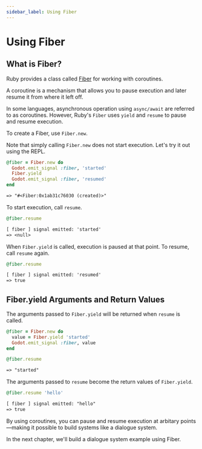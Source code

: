```yaml
---
sidebar_label: Using Fiber
---
```


# Using Fiber

## What is Fiber?

Ruby provides a class called [Fiber](https://docs.ruby-lang.org/en/master/Fiber.html) for working with coroutines.

A coroutine is a mechanism that allows you to pause execution and later resume it from where it left off.

In some languages, asynchronous operation using `async/await` are referred to as coroutines.
However, Ruby's `Fiber` uses `yield` and `resume` to pause and resume execution.

To create a Fiber, use `Fiber.new`.

Note that simply calling `Fiber.new` does not start execution.
Let's try it out using the REPL.

```ruby
@fiber = Fiber.new do
  Godot.emit_signal :fiber, 'started'
  Fiber.yield
  Godot.emit_signal :fiber, 'resumed'
end
```
```txt title="Output"
=> "#<Fiber:0x1ab31c76030 (created)>"
```

To start execution, call `resume`.
```ruby
@fiber.resume
```
```txt title="Output"
[ fiber ] signal emitted: 'started'
=> <null>
```

When `Fiber.yield` is called, execution is paused at that point.
To resume, call `resume` again.
```ruby
@fiber.resume
```
```txt title="Output"
[ fiber ] signal emitted: 'resumed'
=> true
```

## Fiber.yield Arguments and Return Values

The arguments passed to `Fiber.yield` will be returned when `resume` is called.

```ruby
@fiber = Fiber.new do
  value = Fiber.yield 'started'
  Godot.emit_signal :fiber, value
end
```
```ruby
@fiber.resume
```
```txt title="Output"
=> "started"
```

The arguments passed to `resume` become the return values of `Fiber.yield`.

```ruby
@fiber.resume 'hello'
```
```txt title="Output"
[ fiber ] signal emitted: "hello"
=> true
```

By using coroutines, you can pause and resume execution at arbitary points—making it possible to build systems like a dialogue system.

In the next chapter, we'll build a dialogue system example using Fiber.

